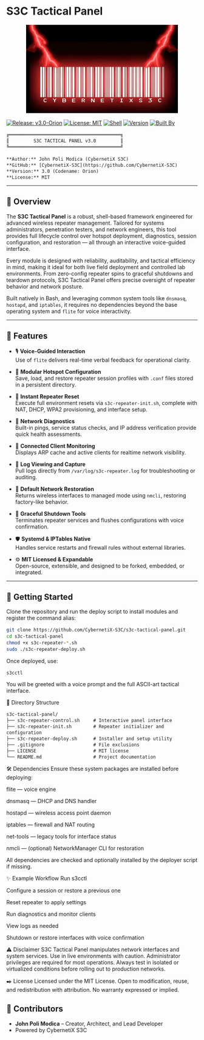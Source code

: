 # S3C Tactical Panel
<p align="center">
  <img src="logo.png" width="400" alt="CybernetiX S3C Tactical Logo">
</p>

[![Release: v3.0-Orion](https://img.shields.io/badge/release-v3.0--Orion-brightgreen?style=flat-square)](https://github.com/CybernetiX-S3C/s3c-tactical-panel/releases/tag/v3.0-Orion)
[![License: MIT](https://img.shields.io/badge/license-MIT-brightgreen)](LICENSE)
[![Shell](https://img.shields.io/badge/language-Bash-blue)](https://www.gnu.org/software/bash/)
[![Version](https://img.shields.io/badge/version-3.0--Orion-critical)](#)
[![Built By](https://img.shields.io/badge/built--by-CybernetiX--S3C-purple)](https://github.com/CybernetiX-S3C)

```
╔═════════════════════════════════════════╗
║         S3C TACTICAL PANEL v3.0         ║
╚═════════════════════════════════════════╝

**Author:** John Poli Modica (CybernetiX S3C)  
**GitHub:** [CybernetiX-S3C](https://github.com/CybernetiX-S3C)  
**Version:** 3.0 (Codename: Orion)  
**License:** MIT
```

---

## 📌 Overview

The **S3C Tactical Panel** is a robust, shell-based framework engineered for advanced wireless repeater management. Tailored for systems administrators, penetration testers, and network engineers, this tool provides full lifecycle control over hotspot deployment, diagnostics, session configuration, and restoration — all through an interactive voice-guided interface.

Every module is designed with reliability, auditability, and tactical efficiency in mind, making it ideal for both live field deployment and controlled lab environments. From zero-config repeater spins to graceful shutdowns and teardown protocols, S3C Tactical Panel offers precise oversight of repeater behavior and network posture.

Built natively in Bash, and leveraging common system tools like `dnsmasq`, `hostapd`, and `iptables`, it requires no dependencies beyond the base operating system and `flite` for voice interactivity.

---

## 🧠 Features

- 🎙 **Voice-Guided Interaction**  
  Use of `flite` delivers real-time verbal feedback for operational clarity.

- 🧬 **Modular Hotspot Configuration**  
  Save, load, and restore repeater session profiles with `.conf` files stored in a persistent directory.

- 🚨 **Instant Repeater Reset**  
  Execute full environment resets via `s3c-repeater-init.sh`, complete with NAT, DHCP, WPA2 provisioning, and interface setup.

- 🔬 **Network Diagnostics**  
  Built-in pings, service status checks, and IP address verification provide quick health assessments.

- 🧠 **Connected Client Monitoring**  
  Displays ARP cache and active clients for realtime network visibility.

- 📜 **Log Viewing and Capture**  
  Pull logs directly from `/var/log/s3c-repeater.log` for troubleshooting or auditing.

- 🔄 **Default Network Restoration**  
  Returns wireless interfaces to managed mode using `nmcli`, restoring factory-like behavior.

- 🧹 **Graceful Shutdown Tools**  
  Terminates repeater services and flushes configurations with voice confirmation.

- 🛡️ **Systemd & IPTables Native**  
  Handles service restarts and firewall rules without external libraries.

- ⚙️ **MIT Licensed & Expandable**  
  Open-source, extensible, and designed to be forked, embedded, or integrated.

---

## 🚀 Getting Started

Clone the repository and run the deploy script to install modules and register the command alias:

```bash
git clone https://github.com/CybernetiX-S3C/s3c-tactical-panel.git
cd s3c-tactical-panel
chmod +x s3c-repeater-*.sh
sudo ./s3c-repeater-deploy.sh
```

Once deployed, use:
```
s3cctl
```
You will be greeted with a voice prompt and the full ASCII-art tactical interface.

📁 Directory Structure
```
s3c-tactical-panel/
├── s3c-repeater-control.sh     # Interactive panel interface
├── s3c-repeater-init.sh        # Repeater initializer and configuration
├── s3c-repeater-deploy.sh      # Installer and setup utility
├── .gitignore                  # File exclusions
├── LICENSE                     # MIT license
└── README.md                   # Project documentation
```

🛠 Dependencies
Ensure these system packages are installed before deploying:

flite — voice engine

dnsmasq — DHCP and DNS handler

hostapd — wireless access point daemon

iptables — firewall and NAT routing

net-tools — legacy tools for interface status

nmcli — (optional) NetworkManager CLI for restoration

All dependencies are checked and optionally installed by the deployer script if missing.

✨ Example Workflow
Run s3cctl

Configure a session or restore a previous one

Reset repeater to apply settings

Run diagnostics and monitor clients

View logs as needed

Shutdown or restore interfaces with voice confirmation

⚠️ Disclaimer
S3C Tactical Panel manipulates network interfaces and system services. Use in live environments with caution. Administrator privileges are required for most operations. Always test in isolated or virtualized conditions before rolling out to production networks.

✒️ License
Licensed under the MIT License. Open to modification, reuse, and redistribution with attribution. No warranty expressed or implied.

## 👥 Contributors

- **John Poli Modica** – Creator, Architect, and Lead Developer  
- Powered by CybernetiX S3C


